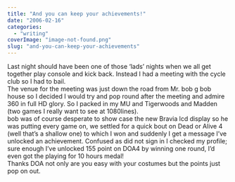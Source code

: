 ```yaml
---
title: "And you can keep your achievements!"
date: "2006-02-16"
categories: 
  - "writing"
coverImage: "image-not-found.png"
slug: "and-you-can-keep-your-achievements"
---
```


Last night should have been one of those ‘lads’ nights when we all get together play console and kick back. Instead I had a meeting with the cycle club so I had to bail.  
The venue for the meeting was just down the road from Mr. bob g bob house so I decided I would try and pop round after the meeting and admire 360 in full HD glory. So I packed in my MU and Tigerwoods and Madden (two games I really want to see at 1080lines).  
bob was of course desperate to show case the new Bravia lcd display so he was putting every game on, we settled for a quick bout on Dead or Alive 4 (well that’s a shallow one) to which I won and suddenly I get a message I’ve unlocked an achievement. Confused as did not sign in I checked my profile; sure enough I’ve unlocked 155 point on DOA4 by winning one round, I’d even got the playing for 10 hours medal!  
Thanks DOA not only are you easy with your costumes but the points just pop on out.
